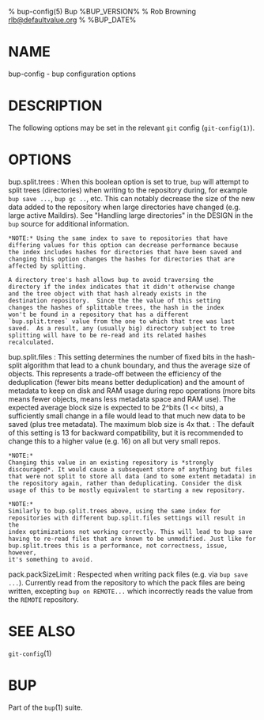 % bup-config(5) Bup %BUP_VERSION%
% Rob Browning <rlb@defaultvalue.org>
% %BUP_DATE%

# NAME

bup-config - bup configuration options

# DESCRIPTION

The following options may be set in the relevant `git` config
(`git-config(1)`).

# OPTIONS

bup.split.trees
:   When this boolean option is set to true, `bup` will attempt to
    split trees (directories) when writing to the repository during,
    for example `bup save ...`, `bup gc ..`, etc.  This can notably
    decrease the size of the new data added to the repository when
    large directories have changed (e.g. large active Maildirs).  See
    "Handling large directories" in the DESIGN in the `bup` source for
    additional information.

    *NOTE:* Using the same index to save to repositories that have
    differing values for this option can decrease performance because
    the index includes hashes for directories that have been saved and
    changing this option changes the hashes for directories that are
    affected by splitting.

    A directory tree's hash allows bup to avoid traversing the
    directory if the index indicates that it didn't otherwise change
    and the tree object with that hash already exists in the
    destination repository.  Since the the value of this setting
    changes the hashes of splittable trees, the hash in the index
    won't be found in a repository that has a different
    `bup.split.trees` value from the one to which that tree was last
    saved.  As a result, any (usually big) directory subject to tree
    splitting will have to be re-read and its related hashes
    recalculated.

bup.split.files
:   This setting determines the number of fixed bits in the hash-split
    algorithm that lead to a chunk boundary, and thus the average size of
    objects. This represents a trade-off between the efficiency of the
    deduplication (fewer bits means better deduplication) and the amount
    of metadata to keep on disk and RAM usage during repo operations
    (more bits means fewer objects, means less metadata space and RAM use).
    The expected average block size is expected to be 2^bits (1 << bits),
    a sufficiently small change in a file would lead to that much new data
    to be saved (plus tree metadata). The maximum blob size is 4x that.
:   The default of this setting is 13 for backward compatibility, but it
    is recommended to change this to a higher value (e.g. 16) on all but
    very small repos.

    *NOTE:*
    Changing this value in an existing repository is *strongly
    discouraged*. It would cause a subsequent store of anything but files
    that were not split to store all data (and to some extent metadata) in
    the repository again, rather than deduplicating. Consider the disk
    usage of this to be mostly equivalent to starting a new repository.

    *NOTE:*
    Similarly to bup.split.trees above, using the same index for
    repositories with different bup.split.files settings will result in the
    index optimizations not working correctly. This will lead to bup save
    having to re-read files that are known to be unmodified. Just like for
    bup.split.trees this is a performance, not correctness, issue, however,
    it's something to avoid.

pack.packSizeLimit
:   Respected when writing pack files (e.g. via `bup save ...`).
    Currently read from the repository to which the pack files are
    being written, excepting `bup on REMOTE...` which incorrectly
    reads the value from the `REMOTE` repository.

# SEE ALSO

`git-config`(1)

# BUP

Part of the `bup`(1) suite.
